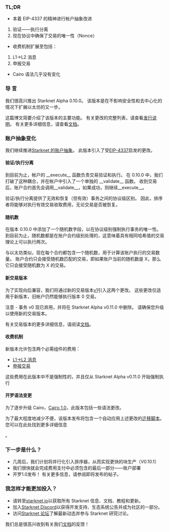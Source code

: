 ### TL;DR

* 本着 EIP-4337 的精神进行帐户抽象改进

1. 验证——执行分离
2. 现在协议中确保了交易的唯一性（Nonce）

* 收费机制扩展至包括：

1. L1→L2 消息
2. 申报交易

* Cairo 语法几乎没有变化

### 导 言

我们很高兴推出 Starknet Alpha 0.10.0。 该版本是在不影响安全性和去中心化的情况下扩展以太坊的又一步。

这篇博文简要介绍了该版本的主要功能。 有关更改的完整列表，请查看[发行说明](https://github.com/starkware-libs/cairo-lang/releases)。 有关更多详细信息，请查看[文档](https://docs.starknet.io/)。

### 账户抽象变化

我们继续推进[Starknet 的账户抽象](https://community.starknet.io/t/starknet-account-abstraction-model-part-1/781)。 此版本引入了受[EIP-4337](https://eips.ethereum.org/EIPS/eip-4337)启发的更改。

#### 验证/执行分离

到目前为止，帐户的 \_\_execute\_\_ 函数负责交易验证和执行。 在 0.10.0 中，我们打破了这种耦合，并在帐户中引入了一个单独的 \_\_validate\_\_ 函数。 收到交易后，账户合约首先会调用\_\_validate\_\_，如果成功，则继续\_\_execute\_\_。

验证/执行分离提供了无效和恢复（但有效）事务之间的协议级区别。 因此，排序者将能够对执行有效交易收取费用，无论交易是否被恢复。

#### 随机数

在版本 0.10.0 中添加了一个随机数字段，以在协议级别强制执行事务的唯一性。 到目前为止，随机数都是在账户合约级别处理的，这意味着具有相同哈希值的交易理论上可以执行两次。

与以太坊类似，现在每个合约都包含一个随机数，用于计算该账户执行的交易数量。 账户合约只会接受随机数匹配的交易，即如果账户当前的随机数是 X，那么它只会接受随机数为 X 的交易。

#### 新交易版本

为了实现向后兼容，我们将通过新的交易版本[v1](https://docs.starknet.io/docs/Blocks/transactions/#invoke-transaction-version-1%5C)引入这两个更改。 这些更改仅适用于新版本，旧帐户仍然能够执行版本 0 交易。

注意 - 事务 v0 现已弃用，并将在 Starknet Alpha v0.11.0 中删除。 请确保您升级以使用新的交易版本。

有关交易版本的更多详细信息，请阅读[文档](https://docs.starknet.io/docs/Blocks/transactions/#invoke-transaction-version-1%5C)。

#### 收费机制

新版本允许包含两个必需组件的费用：

* [L1→L2 消息](https://docs.starknet.io/docs/L1-L2%20Communication/messaging-mechanism#l1--l2-message-fees)
* [申报交易](https://docs.starknet.io/docs/Blocks/transactions#declare-transaction)

这些费用在此版本中不是强制性的，并且仅从 Starknet Alpha v0.11.0 开始强制执行

#### 开罗语法变更

为了逐步升级 Cairo，[Cairo 1.0](https://www.youtube.com/watch?v=Ny4Rv6ztINU)，此版本包括一些语法更改。

为了最大程度地减少不便，该版本发布将包含一个自动应用上述更改的[迁移脚本](https://www.youtube.com/watch?v=kXs59zaQrsc)。 您可以在此处</a>找到更多详细信息

。</p> 



### 下一步是什么？

* 几周后，我们计划将并行化引入排序器，从而实现更快的块生产（V0.10.1）
* 我们很快就会完成费用支付中必须包含的最后一部分——账户部署
* 开罗1.0发布！ 有关更多信息，请参阅即将发布的帖子。



### 我怎样才能更加投入？

* 请转至[starknet.io](https://starknet.io/)以获取所有 Starknet 信息、文档、教程和更新。
* 加入[Starknet Discord](http://starknet.io/discord)以获得开发支持、生态系统公告并成为社区的一部分。
* 访问[Starknet 论坛](http://community.starknet.io/)了解最新动态并参与 Starknet 研究讨论。

我们总是很高兴收到有关我们[文档](https://docs.starknet.io/)的反馈！